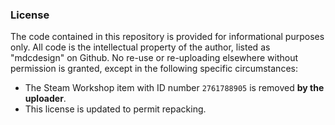 ### License

The code contained in this repository is provided for informational purposes only. All code is the intellectual property of the author, listed as "mdcdesign" on Github. No re-use or re-uploading elsewhere without permission is granted, except in the following specific circumstances:

- The Steam Workshop item with ID number `2761788905` is removed **by the uploader**.
- This license is updated to permit repacking.